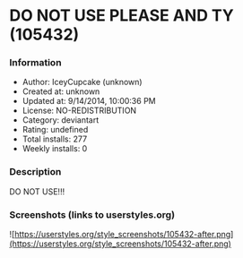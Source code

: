# DO NOT USE PLEASE AND TY (105432)

### Information
- Author: IceyCupcake (unknown)
- Created at: unknown
- Updated at: 9/14/2014, 10:00:36 PM
- License: NO-REDISTRIBUTION
- Category: deviantart
- Rating: undefined
- Total installs: 277
- Weekly installs: 0


### Description
DO NOT USE!!!


### Screenshots (links to userstyles.org)
![https://userstyles.org/style_screenshots/105432-after.png](https://userstyles.org/style_screenshots/105432-after.png)


